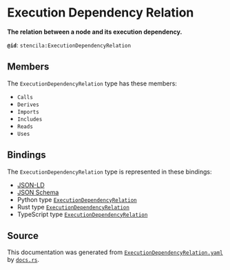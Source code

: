 # Execution Dependency Relation

**The relation between a node and its execution dependency.**

**`@id`**: `stencila:ExecutionDependencyRelation`

## Members

The `ExecutionDependencyRelation` type has these members:

- `Calls`
- `Derives`
- `Imports`
- `Includes`
- `Reads`
- `Uses`

## Bindings

The `ExecutionDependencyRelation` type is represented in these bindings:

- [JSON-LD](https://stencila.dev/ExecutionDependencyRelation.jsonld)
- [JSON Schema](https://stencila.dev/ExecutionDependencyRelation.schema.json)
- Python type [`ExecutionDependencyRelation`](https://github.com/stencila/stencila/blob/main/python/python/stencila/types/execution_dependency_relation.py)
- Rust type [`ExecutionDependencyRelation`](https://github.com/stencila/stencila/blob/main/rust/schema/src/types/execution_dependency_relation.rs)
- TypeScript type [`ExecutionDependencyRelation`](https://github.com/stencila/stencila/blob/main/typescript/src/types/ExecutionDependencyRelation.ts)

## Source

This documentation was generated from [`ExecutionDependencyRelation.yaml`](https://github.com/stencila/stencila/blob/main/schema/ExecutionDependencyRelation.yaml) by [`docs.rs`](https://github.com/stencila/stencila/blob/main/rust/schema-gen/src/docs.rs).